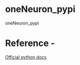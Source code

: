 # oneNeuron_pypi
oneNeuron_pypi

# Reference -
[Official python docs](https://packaging.python.org/en/latest/tutorials/packaging-projects/)